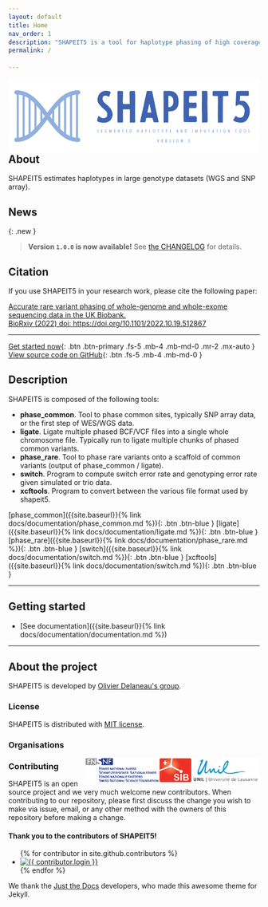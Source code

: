```yaml
---
layout: default
title: Home
nav_order: 1
description: "SHAPEIT5 is a tool for haplotype phasing of high coverage sequencing data."
permalink: /

---
```


<img src="assets/images/branding/shapeit5_logo.png" align="right" alt="Shapeit5" style="height:150px">

<!---
# SHAPEIT5
{: .fs-9 .fw-500 }
-->

<!---
**S**egmented **HAP**lotype **E**stimation and **I**mputation **T**ools version **5**
{: .fs-5 }
-->

---

## About

SHAPEIT5 estimates haplotypes in large genotype datasets (WGS and SNP array). 

## News

{: .new }
> **Version `1.0.0` is now available!**
> See [the CHANGELOG](https://github.com/odelaneau/shapeit5/blob/main/docs/CHANGELOG.md) for details.


## Citation

If you use SHAPEIT5 in your research work, please cite the following paper:

[Accurate rare variant phasing of whole-genome and whole-exome sequencing data in the UK Biobank. <br>BioRxiv (2022) doi: https://doi.org/10.1101/2022.10.19.512867 ](https://www.biorxiv.org/content/10.1101/2022.10.19.512867v1)

---

[Get started now](#getting-started){: .btn .btn-primary .fs-5 .mb-4 .mb-md-0 .mr-2 .mx-auto }
[View source code on GitHub](https://github.com/odelaneau/shapeit5){: .btn .fs-5 .mb-4 .mb-md-0 }


## Description

SHAPEIT5 is composed of the following tools:

- **phase_common**. Tool to phase common sites, typically SNP array data, or the first step of WES/WGS data.
- **ligate**. Ligate multiple phased BCF/VCF files into a single whole chromosome file. Typically run to ligate multiple chunks of phased common variants.
- **phase_rare**. Tool to phase rare variants onto a scaffold of common variants (output of phase_common / ligate).
- **switch**. Program to compute switch error rate and genotyping error rate given simulated or trio data.
- **xcftools**. Program to convert between the various file format used by shapeit5.

[phase_common]({{site.baseurl}}{% link docs/documentation/phase_common.md %}){: .btn .btn-blue }
[ligate]({{site.baseurl}}{% link docs/documentation/ligate.md %}){: .btn .btn-blue }
[phase_rare]({{site.baseurl}}{% link docs/documentation/phase_rare.md %}){: .btn .btn-blue }
[switch]({{site.baseurl}}{% link docs/documentation/switch.md %}){: .btn .btn-blue  }
[xcftools]({{site.baseurl}}{% link docs/documentation/switch.md %}){: .btn .btn-blue  }


---

## Getting started

- [See documentation]({{site.baseurl}}{% link docs/documentation/documentation.md %})

---

## About the project

SHAPEIT5 is developed by [Olivier Delaneau's group](https://odelaneau.github.io/lap-page).

### License

SHAPEIT5 is distributed with [MIT license](https://github.com/odelaneau/shapeit5/blob/main/LICENSE).

### Organisations

<div class="d-flex justify-content-around">
  <div class="p-5"><a href="https://www.unil.ch/index.html"><img src="assets/images/lausanne_logo.jpg" align="right" alt="unil" style="height:50px"></a></div>
  <div class="p-5"><a href="https://www.sib.swiss/"><img src="assets/images/sib_logo.jpg" align="right" alt="sib" style="height:50px"></a></div>
  <div class="p-5"><a href="https://www.snf.ch/en/Pages/default.aspx"><img src="assets/images/snf.gif" align="right" alt="snf" style="height:50px"></a></div>
</div>

### Contributing

SHAPEIT5 is an open source project and we very much welcome new contributors. When contributing to our repository, please first discuss the change you wish to make via issue,
email, or any other method with the owners of this repository before making a change.
#### Thank you to the contributors of SHAPEIT5!

<ul class="list-style-none">
{% for contributor in site.github.contributors %}
  <li class="d-inline-block mr-1">
     <a href="{{ contributor.html_url }}"><img src="{{ contributor.avatar_url }}" width="32" height="32" alt="{{ contributor.login }}"/></a>
  </li>
{% endfor %}
</ul>

We thank the [Just the Docs](https://github.com/just-the-docs/just-the-docs) developers, who made this awesome theme for Jekyll.
